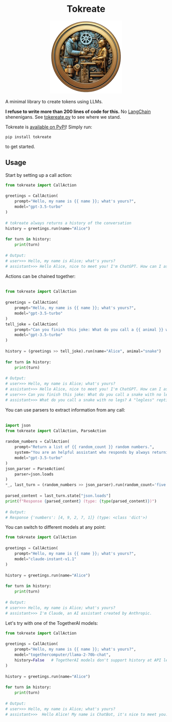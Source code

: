 <h1 align="center">Tokreate</h1>

<p align="center">
    <img alt="Tokreate official logo" src="https://github.com/soldni/tokreate/blob/main/assets/img/tokreate@1x.png?raw=true" width="45%">
</p>

A minimal library to create tokens using LLMs.

**I refuse to write more than 200 lines of code for this.**
No [LangChain](https://www.langchain.com) shenenigans.
See [tokereate.py](https://github.com/soldni/tokreate/blob/main/src/tokreate/tokereate.py) to see where we stand.


Tokreate is [available on PyPI](https://pypi.org/project/tokreate/)! Simply run:

```shell
pip install tokreate
```

to get started.

## Usage

Start by setting up a call action:


<!-- {% raw %} -->
```python
from tokreate import CallAction

greetings = CallAction(
    prompt="Hello, my name is {{ name }}; what's yours?",
    model="gpt-3.5-turbo"
)

# tokreate always returns a history of the conversation
history = greetings.run(name="Alice")

for turn in history:
    print(turn)

# Output:
# user>>> Hello, my name is Alice; what's yours?
# assistant>>> Hello Alice, nice to meet you! I'm ChatGPT. How can I assist you today?
```
<!-- {% endraw %} -->

Actions can be chained together:


<!-- {% raw %} -->
```python

from tokreate import CallAction

greetings = CallAction(
    prompt="Hello, my name is {{ name }}; what's yours?",
    model="gpt-3.5-turbo"
)
tell_joke = CallAction(
    prompt="Can you finish this joke: What do you call a {{ animal }} with no legs?",
    model="gpt-3.5-turbo"
)

history = (greetings >> tell_joke).run(name="Alice", animal="snake")

for turn in history:
    print(turn)

# Output:
# user>>> Hello, my name is Alice; what's yours?
# assistant>>> Hello Alice, nice to meet you! I'm ChatGPT. How can I assist you today?
# user>>> Can you finish this joke: What do you call a snake with no legs?
# assistant>>> What do you call a snake with no legs? A "legless" reptile!
```
<!-- {% endraw %} -->

You can use parsers to extract information from any call:

<!-- {% raw %} -->
```python

import json
from tokreate import CallAction, ParseAction

random_numbers = CallAction(
    prompt="Return a list of {{ random_count }} random numbers.",
    system="You are an helpful assistant who responds by always returning a valid JSON object.",
    model="gpt-3.5-turbo"
)
json_parser = ParseAction(
    parser=json.loads
)
*_, last_turn = (random_numbers >> json_parser).run(random_count='five')

parsed_content = last_turn.state["json.loads"]
print(f"Response {parsed_content} (type: {type(parsed_content)})")

# Output:
# Response {'numbers': [4, 9, 2, 7, 1]} (type: <class 'dict'>)
```
<!-- {% endraw %} -->

You can switch to different models at any point:

<!-- {% raw %} -->
```python
from tokreate import CallAction

greetings = CallAction(
    prompt="Hello, my name is {{ name }}; what's yours?",
    model="claude-instant-v1.1"
)

history = greetings.run(name="Alice")

for turn in history:
    print(turn)

# Output:
# user>>> Hello, my name is Alice; what's yours?
# assistant>>> I'm Claude, an AI assistant created by Anthropic.
```
<!-- {% endraw %} -->

Let's try with one of the TogetherAI models:

<!-- {% raw %} -->
```python
from tokreate import CallAction

greetings = CallAction(
    prompt="Hello, my name is {{ name }}; what's yours?",
    model="togethercomputer/llama-2-70b-chat",
    history=False   # TogetherAI models don't support history at API level yet :( you can make your own in prompt
)

history = greetings.run(name="Alice")

for turn in history:
    print(turn)

# Output:
# user>>> Hello, my name is Alice; what's yours?
# assistant>>>  Hello Alice! My name is ChatBot, it's nice to meet you. How can I assist you today? Is there a specific topic you'd like to discuss or ask me a question about?
```
<!-- {% endraw %} -->
